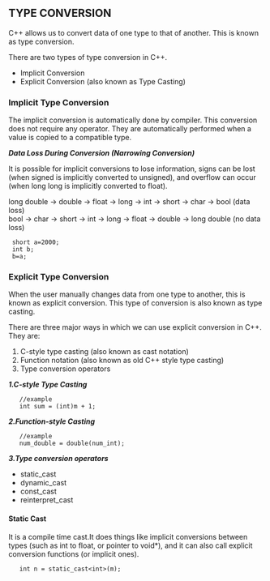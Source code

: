 ## **TYPE CONVERSION** ##

C++ allows us to convert data of one type to that of another. This is known as type conversion.

There are two types of type conversion in C++.

- Implicit Conversion <br/>
- Explicit Conversion (also known as Type Casting)

### **Implicit Type Conversion** ###

The implicit conversion is automatically done by compiler. This conversion does not require any operator. 
They are automatically performed when a value is copied to a compatible type.

***Data Loss During Conversion (Narrowing Conversion)***

It is possible for implicit conversions to lose information, signs can be lost (when signed is implicitly converted to unsigned), and overflow can occur (when long long is implicitly converted to float).

long double -> double -> float -> long -> int -> short -> char -> bool (data loss) <br/>
bool -> char -> short -> int -> long -> float -> double -> long double (no data loss)

```
 short a=2000;
 int b;
 b=a;

```
### **Explicit Type Conversion** ###

When the user manually changes data from one type to another, this is known as explicit conversion. This type of conversion is also known as type casting.

There are three major ways in which we can use explicit conversion in C++. They are:

1. C-style type casting (also known as cast notation)
2. Function notation (also known as old C++ style type casting)
3. Type conversion operators

***1.C-style Type Casting***
```
   //example
   int sum = (int)m + 1;
```
***2.Function-style Casting***
```
   //example
   num_double = double(num_int);
```
***3.Type conversion operators***
- static_cast
- dynamic_cast
- const_cast
- reinterpret_cast

#### Static Cast ####

It is a compile time cast.It does things like implicit conversions between types (such as int to float, or pointer to void*), and it can also call explicit conversion functions (or implicit ones).
```
   int n = static_cast<int>(m);
```
